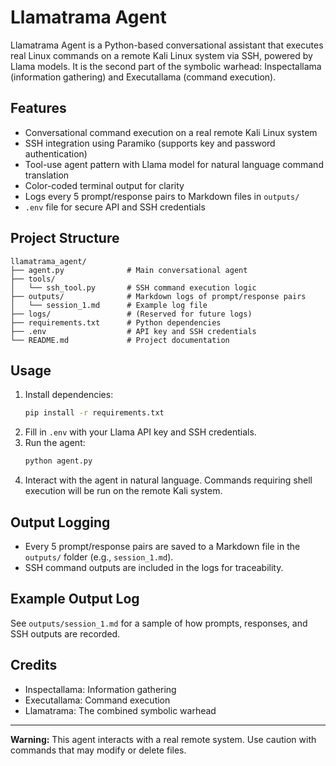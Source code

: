 # Llamatrama Agent

Llamatrama Agent is a Python-based conversational assistant that executes real Linux commands on a remote Kali Linux system via SSH, powered by Llama models. It is the second part of the symbolic warhead: Inspectallama (information gathering) and Executallama (command execution).

## Features
- Conversational command execution on a real remote Kali Linux system
- SSH integration using Paramiko (supports key and password authentication)
- Tool-use agent pattern with Llama model for natural language command translation
- Color-coded terminal output for clarity
- Logs every 5 prompt/response pairs to Markdown files in `outputs/`
- `.env` file for secure API and SSH credentials

## Project Structure

```
llamatrama_agent/
├── agent.py              # Main conversational agent
├── tools/
│   └── ssh_tool.py       # SSH command execution logic
├── outputs/              # Markdown logs of prompt/response pairs
│   └── session_1.md      # Example log file
├── logs/                 # (Reserved for future logs)
├── requirements.txt      # Python dependencies
├── .env                  # API key and SSH credentials
└── README.md             # Project documentation
```

## Usage
1. Install dependencies:
   ```bash
   pip install -r requirements.txt
   ```
2. Fill in `.env` with your Llama API key and SSH credentials.
3. Run the agent:
   ```bash
   python agent.py
   ```
4. Interact with the agent in natural language. Commands requiring shell execution will be run on the remote Kali system.

## Output Logging
- Every 5 prompt/response pairs are saved to a Markdown file in the `outputs/` folder (e.g., `session_1.md`).
- SSH command outputs are included in the logs for traceability.

## Example Output Log
See `outputs/session_1.md` for a sample of how prompts, responses, and SSH outputs are recorded.

## Credits
- Inspectallama: Information gathering
- Executallama: Command execution
- Llamatrama: The combined symbolic warhead

---
**Warning:** This agent interacts with a real remote system. Use caution with commands that may modify or delete files.
